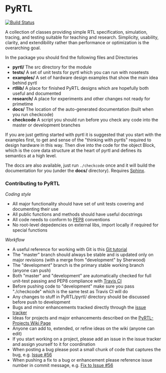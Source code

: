 PyRTL
=====

[![Build Status](https://magnum.travis-ci.com/UCSBarchlab/PyRTL.svg?token=XAZcwAigXaYVLzkPHGNx)](https://magnum.travis-ci.com/UCSBarchlab/PyRTL)

A collection of classes providing simple RTL specification, simulation, tracing, and testing suitable for teaching and research. 
Simplicity, usability, clarity, and extendibility rather than performance or optimization is the overarching goal.

In the package you should find the following files and Directories
* **pyrtl/**  The src directory for the module
* **tests/**    A set of unit tests for pyrtl which you can run with nosetests
* **examples/** A set of hardware design examples that show the main idea behind pyrtl
* **rtllib/** A place for finished PyRTL designs which are hopefully both useful and documented
* **research/** A place for experiments and other changes not ready for primetime
* **docs/** The location of the auto-generated documentation (built when you run checkcode)
* **checkcode** A script you should run before you check any code into the master or development branches

If you are just getting started with pyrtl it is suggested that you start with the examples first,
to get and sense of the "thinking with pyrtls" required to design hardware in this way.  Then 
dive into the code for the object Block, which is the core data structure at the heart of 
pyrtl and defines its semantics at a high level.

The docs are also available, just run `./checkcode` once and it will build the documentation for you (under the **docs/** directory). Requires [Sphinx](http://sphinx-doc.org/).

### Contributing to PyRTL

*Coding style*

* All major functionality should have set of unit tests covering and documenting their use
* All public functions and methods should have useful docstrings
* All code needs to conform to [PEP8](https://www.python.org/dev/peps/pep-0008/) conventions
* No root-level depedencies on external libs, import locally if required for special functions

*Workflow*

* A useful reference for working with Git is this [Git tutorial](https://www.atlassian.com/git/tutorials/)
* The "master" branch should always be stable and is updated only on major revisions (with a merge from "development" by Sherwood)
* The "development" branch is the primary stable working branch (anyone can push)
* Both "master" and "development" are automatically checked for full unit-test passing and PEP8 compliance with [Travis CI](https://travis-ci.com/)
* Before pushing code to "development" make sure you pass "./checkcode" which is the same test as Travis CI will do
* Any changes to stuff in PyRTL/pyrtl/ directory should be discussed before push to development
* Bugs and minor enhancements tracked directly through the [issue tracker](https://github.com/UCSBarchlab/PyRTL/issues)
* Ideas for projects and major enhancements described on the [PyRTL-Projects Wiki Page](https://github.com/UCSBarchlab/PyRTL/wiki)
* Anyone can add to, extended, or refine ideas on the wiki (anyone can edit)
* If you start working on a project, please add an issue in the issue tracker and assign yourself to it for coordination
* When posting a bug please post a small chunk of code that captures the bug, e.g. [Issue #56](https://github.com/UCSBarchlab/PyRTL/issues/56)
* When pushing a fix to a bug or enhancement please reference issue number in commit message, e.g. [Fix to Issue #56](https://github.com/UCSBarchlab/PyRTL/commit/1d5730db168a9e4490c580cb930075715468047a)
